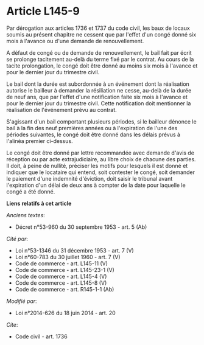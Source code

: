 # Article L145-9

Par dérogation aux articles 1736 et 1737 du code civil, les baux de locaux soumis au présent chapitre ne cessent que par
l'effet d'un congé donné six mois à l'avance ou d'une demande de renouvellement. 

A défaut de congé ou de demande de renouvellement, le bail fait par écrit se prolonge tacitement au-delà du terme fixé par le
contrat. Au cours de la tacite prolongation, le congé doit être donné au moins six mois à l'avance et pour le dernier jour du
trimestre civil. 

Le bail dont la durée est subordonnée à un événement dont la réalisation autorise le bailleur à demander la résiliation ne
cesse, au-delà de la durée de neuf ans, que par l'effet d'une notification faite six mois à l'avance et pour le dernier jour
du trimestre civil. Cette notification doit mentionner la réalisation de l'événement prévu au contrat. 

S'agissant d'un bail comportant plusieurs périodes, si le bailleur dénonce le bail à la fin des neuf premières années ou à
l'expiration de l'une des périodes suivantes, le congé doit être donné dans les délais prévus à l'alinéa premier ci-dessus. 

Le congé doit être donné par lettre recommandée avec demande d'avis de réception ou par acte extrajudiciaire, au libre choix
de chacune des parties. Il doit, à peine de nullité, préciser les motifs pour lesquels il est donné et indiquer que le
locataire qui entend, soit contester le congé, soit demander le paiement d'une indemnité d'éviction, doit saisir le tribunal
avant l'expiration d'un délai de deux ans à compter de la date pour laquelle le congé a été donné.

**Liens relatifs à cet article**

_Anciens textes_:

  - Décret n°53-960 du 30 septembre 1953 - art. 5 (Ab)

_Cité par_:

  - Loi n°53-1346 du 31 décembre 1953 - art. 7 (V)
  - Loi n°60-783 du 30 juillet 1960 - art. 7 (V)
  - Code de commerce - art. L145-11 (V)
  - Code de commerce - art. L145-23-1 (V)
  - Code de commerce - art. L145-4 (V)
  - Code de commerce - art. L145-8 (V)
  - Code de commerce - art. R145-1-1 (Ab)

_Modifié par_:

  - Loi n°2014-626 du 18 juin 2014 - art. 20

_Cite_:

  - Code civil - art. 1736
